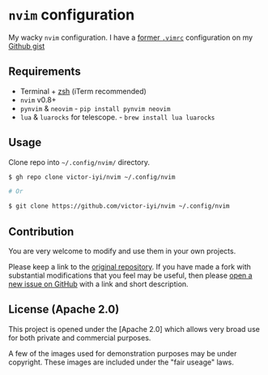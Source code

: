 # `nvim` configuration

My wacky `nvim` configuration. I have a [former `.vimrc`] configuration on my
[Github gist]

## Requirements

- Terminal + [zsh] (iTerm recommended)
- `nvim` v0.8+
- `pynvim` & `neovim` - `pip install pynvim neovim`
- `lua` & `luarocks` for telescope. - `brew install lua luarocks`

## Usage

Clone repo into `~/.config/nvim/` directory.

```sh
$ gh repo clone victor-iyi/nvim ~/.config/nvim

# Or

$ git clone https://github.com/victor-iyi/nvim ~/.config/nvim
```

## Contribution

You are very welcome to modify and use them in your own projects.

Please keep a link to the [original repository]. If you have made a fork with
substantial modifications that you feel may be useful, then please
[open a new issue on GitHub][issues] with a link and short description.

## License (Apache 2.0)

This project is opened under the [Apache 2.0] which allows very broad use for
both private and commercial purposes.

A few of the images used for demonstration purposes may be under copyright.
These images are included under the "fair useage" laws.

[former `.vimrc`]: https://gist.github.com/victor-iyi/f30b8f8a46a6e3711e4ade16a8179a01
[Github gist]: https://gist.github.com/victor-iyi/
[zsh]: https://github.com/ohmyzsh/ohmyzsh
[original repository]: https://github.com/victor-iyi/nvim
[issues]: https://github.com/victor-iyi/nvim/issues
